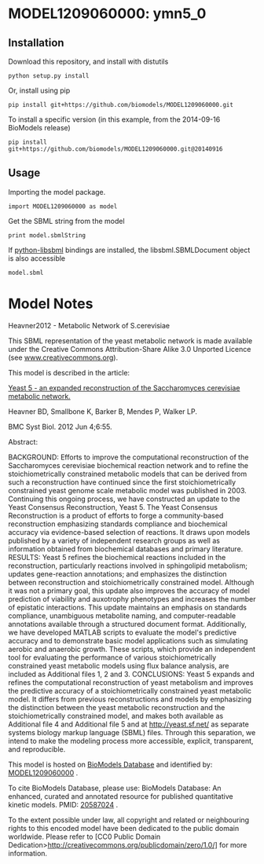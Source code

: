 # MODEL1209060000: ymn5_0

## Installation

Download this repository, and install with distutils

`python setup.py install`

Or, install using pip

`pip install git+https://github.com/biomodels/MODEL1209060000.git`

To install a specific version (in this example, from the 2014-09-16 BioModels release)

`pip install git+https://github.com/biomodels/MODEL1209060000.git@20140916`

## Usage

Importing the model package.

`import MODEL1209060000 as model`

Get the SBML string from the model

`print model.sbmlString`

If [python-libsbml](https://pypi.python.org/pypi/python-libsbml) bindings are
installed, the libsbml.SBMLDocument object is also accessible

`model.sbml`


# Model Notes


Heavner2012 - Metabolic Network of S.cerevisiae

This SBML representation of the yeast metabolic network is made available
under the Creative Commons Attribution-Share Alike 3.0 Unported Licence (see
www.creativecommons.org).

This model is described in the article:

[Yeast 5 - an expanded reconstruction of the Saccharomyces cerevisiae
metabolic network.](http://identifiers.org/pubmed/22663945)

Heavner BD, Smallbone K, Barker B, Mendes P, Walker LP.

BMC Syst Biol. 2012 Jun 4;6:55.

Abstract:

BACKGROUND: Efforts to improve the computational reconstruction of the
Saccharomyces cerevisiae biochemical reaction network and to refine the
stoichiometrically constrained metabolic models that can be derived from such
a reconstruction have continued since the first stoichiometrically constrained
yeast genome scale metabolic model was published in 2003. Continuing this
ongoing process, we have constructed an update to the Yeast Consensus
Reconstruction, Yeast 5. The Yeast Consensus Reconstruction is a product of
efforts to forge a community-based reconstruction emphasizing standards
compliance and biochemical accuracy via evidence-based selection of reactions.
It draws upon models published by a variety of independent research groups as
well as information obtained from biochemical databases and primary
literature. RESULTS: Yeast 5 refines the biochemical reactions included in the
reconstruction, particularly reactions involved in sphingolipid metabolism;
updates gene-reaction annotations; and emphasizes the distinction between
reconstruction and stoichiometrically constrained model. Although it was not a
primary goal, this update also improves the accuracy of model prediction of
viability and auxotrophy phenotypes and increases the number of epistatic
interactions. This update maintains an emphasis on standards compliance,
unambiguous metabolite naming, and computer-readable annotations available
through a structured document format. Additionally, we have developed MATLAB
scripts to evaluate the model's predictive accuracy and to demonstrate basic
model applications such as simulating aerobic and anaerobic growth. These
scripts, which provide an independent tool for evaluating the performance of
various stoichiometrically constrained yeast metabolic models using flux
balance analysis, are included as Additional files 1, 2 and 3. CONCLUSIONS:
Yeast 5 expands and refines the computational reconstruction of yeast
metabolism and improves the predictive accuracy of a stoichiometrically
constrained yeast metabolic model. It differs from previous reconstructions
and models by emphasizing the distinction between the yeast metabolic
reconstruction and the stoichiometrically constrained model, and makes both
available as Additional file 4 and Additional file 5 and at
http://yeast.sf.net/ as separate systems biology markup language (SBML) files.
Through this separation, we intend to make the modeling process more
accessible, explicit, transparent, and reproducible.

This model is hosted on [BioModels Database](http://www.ebi.ac.uk/biomodels)
and identified by:
[MODEL1209060000](http://www.ebi.ac.uk/biomodels/MODEL1209060000) .

To cite BioModels Database, please use: BioModels Database: An enhanced,
curated and annotated resource for published quantitative kinetic models.
PMID: [20587024](http://identifiers.org/pubmed/20587024) .

To the extent possible under law, all copyright and related or neighbouring
rights to this encoded model have been dedicated to the public domain
worldwide. Please refer to [CC0 Public Domain
Dedication>http://creativecommons.org/publicdomain/zero/1.0/] for more
information.


